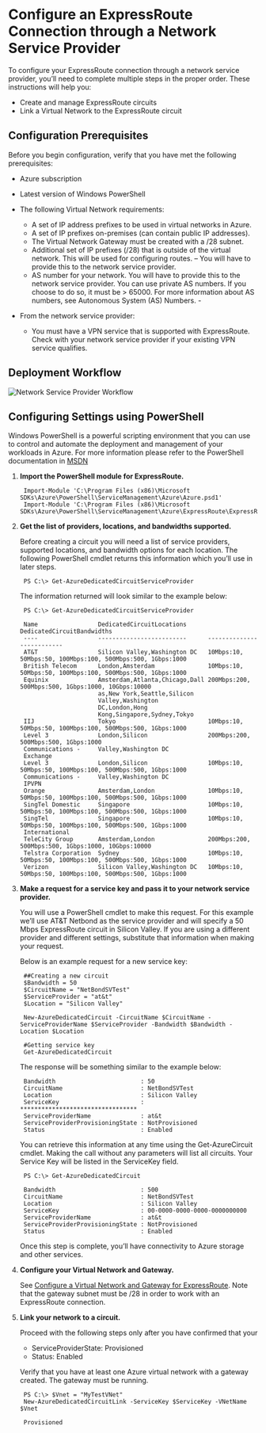 <properties 
   pageTitle="Configuring Expressroute with NSPs"
   description="This tutorial walks you through setting up ExpressRoute through NSPs"
   documentationCenter="na"
   services="expressroute"
   authors="cherylmc"
   manager="adinah"
   editor="tysonn"/>

<tags 
   ms.service="expressroute"
   ms.date="06/29/2015"
   wacn.date=""/>

#  Configure an ExpressRoute Connection through a Network Service Provider

To configure your ExpressRoute connection through a network service provider, you’ll need to complete multiple steps in the proper order. These instructions will help you:

- Create and manage ExpressRoute circuits
- Link a Virtual Network to the ExpressRoute circuit

##  Configuration Prerequisites


Before you begin configuration, verify that you have met the following prerequisites:

- Azure subscription
- Latest version of Windows PowerShell
- The following Virtual Network requirements:
	- A set of IP address prefixes to be used in virtual networks in Azure.
	- A set of IP prefixes on-premises (can contain public IP addresses).
	- The Virtual Network Gateway must be created with a /28 subnet.
	- Additional set of IP prefixes (/28) that is outside of the virtual network. This will be used for configuring routes. – You will have to provide this to the network service provider.
	- AS number for your network. You will have to provide this to the network service provider. You can use private AS numbers. If you choose to do so, it must be > 65000. For more information about AS numbers, see Autonomous System (AS) Numbers.	- 

- From the network service provider:
	- You must have a VPN service that is supported with ExpressRoute. Check with your network service provider if your existing VPN service qualifies.

##  Deployment Workflow

![Network Service Provider Workflow](./media/expressroute-configuring-nsps/expressroute-nsp-connectivity-workflow.png)

##  Configuring Settings using PowerShell
Windows PowerShell is a powerful scripting environment that you can use to control and automate the deployment and management of your workloads in Azure. For more information please refer to the PowerShell documentation in [MSDN](https://msdn.microsoft.com/zh-cn/library/azure/jj156055.aspx)



1. **Import the PowerShell module for ExpressRoute.**

		Import-Module 'C:\Program Files (x86)\Microsoft SDKs\Azure\PowerShell\ServiceManagement\Azure\Azure.psd1'
		Import-Module 'C:\Program Files (x86)\Microsoft SDKs\Azure\PowerShell\ServiceManagement\Azure\ExpressRoute\ExpressRoute.psd1' 

2. **Get the list of providers, locations, and bandwidths supported.**

	Before creating a circuit you will need a list of service providers, supported locations, and bandwidth options for each location. The following PowerShell cmdlet returns this information which you’ll use in later steps.

		PS C:\> Get-AzureDedicatedCircuitServiceProvider

	The information returned will look similar to the example below:

		PS C:\> Get-AzureDedicatedCircuitServiceProvider
	
		Name                 DedicatedCircuitLocations      DedicatedCircuitBandwidths                                                                                                                                                                                   
		----                 -------------------------      --------------------------                                                                                                                                                                                   
		AT&T                 Silicon Valley,Washington DC   10Mbps:10, 50Mbps:50, 100Mbps:100, 500Mbps:500, 1Gbps:1000                                                                                                                                                   
		British Telecom      London,Amsterdam               10Mbps:10, 50Mbps:50, 100Mbps:100, 500Mbps:500, 1Gbps:1000                                                                                                                                                   
		Equinix              Amsterdam,Atlanta,Chicago,Dall 200Mbps:200, 500Mbps:500, 1Gbps:1000, 10Gbps:10000                                                                                                                                                           
		                     as,New York,Seattle,Silicon                                                                                                                                                                                                                 
		                     Valley,Washington                                                                                                                                                                                                                           
		                     DC,London,Hong                                                                                                                                                                                                                              
		                     Kong,Singapore,Sydney,Tokyo                                                                                                                                                                                                                 
		IIJ                  Tokyo                          10Mbps:10, 50Mbps:50, 100Mbps:100, 500Mbps:500, 1Gbps:1000                                                                                                                                                   
		Level 3              London,Silicon                 200Mbps:200, 500Mbps:500, 1Gbps:1000                                                                                                                                                                         
		Communications -     Valley,Washington DC                                                                                                                                                                                                                        
		Exchange                                                                                                                                                                                                                                                         
		Level 3              London,Silicon                 10Mbps:10, 50Mbps:50, 100Mbps:100, 500Mbps:500, 1Gbps:1000                                                                                                                                                   
		Communications -     Valley,Washington DC                                                                                                                                                                                                                        
		IPVPN                                                                                                                                                                                                                                                            
		Orange               Amsterdam,London               10Mbps:10, 50Mbps:50, 100Mbps:100, 500Mbps:500, 1Gbps:1000                                                                                                                                                   
		SingTel Domestic     Singapore                      10Mbps:10, 50Mbps:50, 100Mbps:100, 500Mbps:500, 1Gbps:1000                                                                                                                                                   
		SingTel              Singapore                      10Mbps:10, 50Mbps:50, 100Mbps:100, 500Mbps:500, 1Gbps:1000                                                                                                                                                   
		International                                                                                                                                                                                                                                                    
		TeleCity Group       Amsterdam,London               200Mbps:200, 500Mbps:500, 1Gbps:1000, 10Gbps:10000                                                                                                                                                           
		Telstra Corporation  Sydney                         10Mbps:10, 50Mbps:50, 100Mbps:100, 500Mbps:500, 1Gbps:1000                                                                                                                                                   
		Verizon              Silicon Valley,Washington DC   10Mbps:10, 50Mbps:50, 100Mbps:100, 500Mbps:500, 1Gbps:1000
		

3. **Make a request for a service key and pass it to your network service provider.** 

	You will use a PowerShell cmdlet to make this request. For this example we’ll use AT&T Netbond as the service provider and will specify a 50 Mbps ExpressRoute circuit in Silicon Valley. If you are using a different provider and different settings, substitute that information when making your request.

	Below is an example request for a new service key:

		##Creating a new circuit
		$Bandwidth = 50
		$CircuitName = "NetBondSVTest"
		$ServiceProvider = "at&t"
		$Location = "Silicon Valley"
		
		New-AzureDedicatedCircuit -CircuitName $CircuitName -ServiceProviderName $ServiceProvider -Bandwidth $Bandwidth -Location $Location
		
		#Getting service key
		Get-AzureDedicatedCircuit

	The response will be something similar to the example below:

		Bandwidth                        : 50
		CircuitName                      : NetBondSVTest
		Location                         : Silicon Valley
		ServiceKey                       : *********************************
		ServiceProviderName              : at&t
		ServiceProviderProvisioningState : NotProvisioned
		Status                           : Enabled

	You can retrieve this information at any time using the Get-AzureCircuit cmdlet. Making the call without any parameters will list all circuits. Your Service Key will be listed in the ServiceKey field.

		PS C:\> Get-AzureDedicatedCircuit
		
		Bandwidth                        : 500
		CircuitName                      : NetBondSVTest
		Location                         : Silicon Valley
		ServiceKey                       : 00-0000-0000-0000-0000000000
		ServiceProviderName              : at&t
		ServiceProviderProvisioningState : NotProvisioned
		Status                           : Enabled

	Once this step is complete, you’ll have connectivity to Azure storage and other services.



4. **Configure your Virtual Network and Gateway.** 

	See [Configure a Virtual Network and Gateway for ExpressRoute](/documentation/articles/expressroute-configuring-vnet-gateway). Note that the gateway subnet must be /28 in order to work with an ExpressRoute connection.

5. **Link your network to a circuit.** 

	Proceed with the following steps only after you have confirmed that your
 
	- ServiceProviderState: Provisioned
	- Status: Enabled

	Verify that you have at least one Azure virtual network with a gateway created. The gateway must be running.

		PS C:\> $Vnet = "MyTestVNet"
		New-AzureDedicatedCircuitLink -ServiceKey $ServiceKey -VNetName $Vnet
		
		Provisioned 
